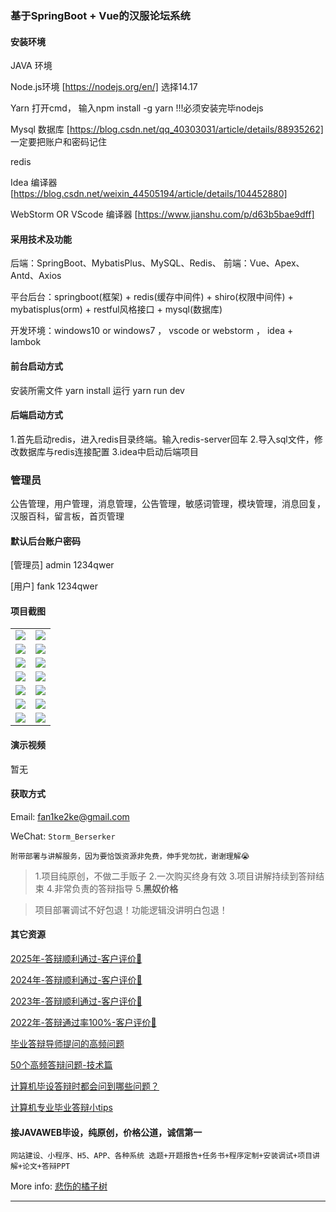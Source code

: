 ### 基于SpringBoot + Vue的汉服论坛系统

#### 安装环境

JAVA 环境 

Node.js环境 [https://nodejs.org/en/] 选择14.17

Yarn 打开cmd， 输入npm install -g yarn !!!必须安装完毕nodejs

Mysql 数据库 [https://blog.csdn.net/qq_40303031/article/details/88935262] 一定要把账户和密码记住

redis

Idea 编译器 [https://blog.csdn.net/weixin_44505194/article/details/104452880]

WebStorm OR VScode 编译器 [https://www.jianshu.com/p/d63b5bae9dff]

#### 采用技术及功能

后端：SpringBoot、MybatisPlus、MySQL、Redis、
前端：Vue、Apex、Antd、Axios

平台后台：springboot(框架) + redis(缓存中间件) + shiro(权限中间件) + mybatisplus(orm) + restful风格接口 + mysql(数据库)

开发环境：windows10 or windows7 ， vscode or webstorm ， idea + lambok

#### 前台启动方式

安装所需文件 yarn install 
运行 yarn run dev

#### 后端启动方式

1.首先启动redis，进入redis目录终端。输入redis-server回车
2.导入sql文件，修改数据库与redis连接配置
3.idea中启动后端项目

### 管理员
公告管理，用户管理，消息管理，公告管理，敏感词管理，模块管理，消息回复，汉服百科，留言板，首页管理


#### 默认后台账户密码

[管理员]
admin
1234qwer

[用户]
fank
1234qwer



#### 项目截图

|  |  |
|---------------------|---------------------|
|![](https://fank-bucket-oss.oss-cn-beijing.aliyuncs.com/img/1679153075384.jpg) | ![](https://fank-bucket-oss.oss-cn-beijing.aliyuncs.com/img/1679153189151.jpg) |
|![](https://fank-bucket-oss.oss-cn-beijing.aliyuncs.com/img/1679153056391.jpg) | ![](https://fank-bucket-oss.oss-cn-beijing.aliyuncs.com/img/1679153172849.jpg) |
|![](https://fank-bucket-oss.oss-cn-beijing.aliyuncs.com/img/1679153279164.jpg) | ![](https://fank-bucket-oss.oss-cn-beijing.aliyuncs.com/img/1679153160000.jpg) |
|![](https://fank-bucket-oss.oss-cn-beijing.aliyuncs.com/img/1679153253317.jpg) | ![](https://fank-bucket-oss.oss-cn-beijing.aliyuncs.com/img/1679153147165.jpg) |
|![](https://fank-bucket-oss.oss-cn-beijing.aliyuncs.com/img/1679153236440.jpg) | ![](https://fank-bucket-oss.oss-cn-beijing.aliyuncs.com/img/1679153124704.jpg) |
|![](https://fank-bucket-oss.oss-cn-beijing.aliyuncs.com/img/1679153222837.jpg) | ![](https://fank-bucket-oss.oss-cn-beijing.aliyuncs.com/img/1679153094744.jpg) |
|![](https://fank-bucket-oss.oss-cn-beijing.aliyuncs.com/img/1679153210100.jpg) | ![](https://fank-bucket-oss.oss-cn-beijing.aliyuncs.com/work/936e9baf53eb9a217af4f89c616dc19.png) |


#### 演示视频

暂无

#### 获取方式

Email: fan1ke2ke@gmail.com

WeChat: `Storm_Berserker`

`附带部署与讲解服务，因为要恰饭资源非免费，伸手党勿扰，谢谢理解😭`

> 1.项目纯原创，不做二手贩子 2.一次购买终身有效 3.项目讲解持续到答辩结束 4.非常负责的答辩指导 5.**黑奴价格**

> 项目部署调试不好包退！功能逻辑没讲明白包退！

#### 其它资源

[2025年-答辩顺利通过-客户评价🍜](https://berserker287.github.io/2025/06/18/2025%E5%B9%B4%E7%AD%94%E8%BE%A9%E9%A1%BA%E5%88%A9%E9%80%9A%E8%BF%87/)

[2024年-答辩顺利通过-客户评价👻](https://berserker287.github.io/2024/06/06/2024%E5%B9%B4%E7%AD%94%E8%BE%A9%E9%A1%BA%E5%88%A9%E9%80%9A%E8%BF%87/)

[2023年-答辩顺利通过-客户评价🐢](https://berserker287.github.io/2023/06/14/2023%E5%B9%B4%E7%AD%94%E8%BE%A9%E9%A1%BA%E5%88%A9%E9%80%9A%E8%BF%87/)

[2022年-答辩通过率100%-客户评价🐣](https://berserker287.github.io/2022/05/25/%E9%A1%B9%E7%9B%AE%E4%BA%A4%E6%98%93%E8%AE%B0%E5%BD%95/)

[毕业答辩导师提问的高频问题](https://berserker287.github.io/2023/06/13/%E6%AF%95%E4%B8%9A%E7%AD%94%E8%BE%A9%E5%AF%BC%E5%B8%88%E6%8F%90%E9%97%AE%E7%9A%84%E9%AB%98%E9%A2%91%E9%97%AE%E9%A2%98/)

[50个高频答辩问题-技术篇](https://berserker287.github.io/2023/06/13/50%E4%B8%AA%E9%AB%98%E9%A2%91%E7%AD%94%E8%BE%A9%E9%97%AE%E9%A2%98-%E6%8A%80%E6%9C%AF%E7%AF%87/)

[计算机毕设答辩时都会问到哪些问题？](https://www.zhihu.com/question/31020988)

[计算机专业毕业答辩小tips](https://zhuanlan.zhihu.com/p/145911029)


#### 接JAVAWEB毕设，纯原创，价格公道，诚信第一

`网站建设、小程序、H5、APP、各种系统 选题+开题报告+任务书+程序定制+安装调试+项目讲解+论文+答辩PPT`

More info: [悲伤的橘子树](https://berserker287.github.io/)
****
